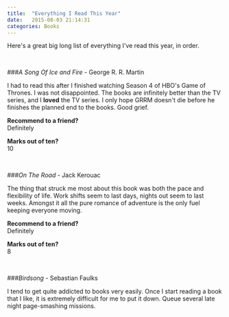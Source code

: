 ```yaml
---
title:  "Everything I Read This Year"
date:   2015-08-03 21:14:31
categories: Books
---
```


Here's a great big long list of everything I've read this year, in order.

<br />

###_A Song Of Ice and Fire_ - George R. R. Martin

I had to read this after I finished watching Season 4 of HBO's Game of Thrones. I was not disappointed. The books are infinitely better than the TV series, and I **loved** the TV series. I only hope GRRM doesn't die before he finishes the planned end to the books. Good grief.

**Recommend to a friend?** <br />
Definitely

**Marks out of ten?** <br />
10

<br />

###_On The Road_ - Jack Kerouac

The thing that struck me most about this book was both the pace and flexibility of life. Work shifts seem to last days, nights out seem to last weeks. Amongst it all the pure romance of adventure is the only fuel keeping everyone moving.

**Recommend to a friend?** <br />
Definitely

**Marks out of ten?** <br />
8

<br />

###_Birdsong_ - Sebastian Faulks

I tend to get quite addicted to books very easily. Once I start reading a book that I like, it is extremely difficult for me to put it down. Queue several late night page-smashing missions.
